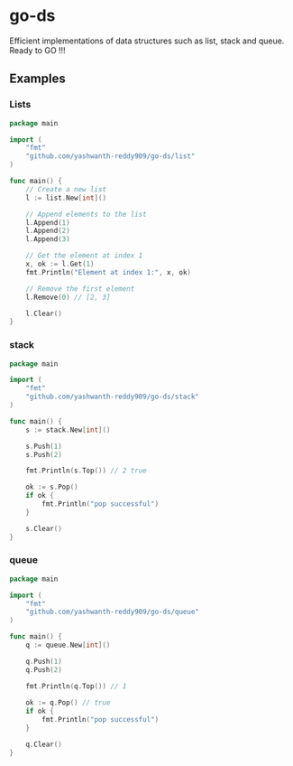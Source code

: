# go-ds
Efficient implementations of data structures such as list, stack and queue. Ready to GO !!!


## Examples

### Lists
 
```go
package main

import (
	"fmt"
	"github.com/yashwanth-reddy909/go-ds/list"
)

func main() {
	// Create a new list
	l := list.New[int]()

	// Append elements to the list
	l.Append(1)
	l.Append(2)
	l.Append(3)

	// Get the element at index 1
	x, ok := l.Get(1)
	fmt.Println("Element at index 1:", x, ok)

	// Remove the first element
	l.Remove(0) // [2, 3]

	l.Clear()
}
```

### stack
```go
package main

import (
	"fmt"
	"github.com/yashwanth-reddy909/go-ds/stack"
)

func main() {
	s := stack.New[int]()

	s.Push(1)
	s.Push(2)

	fmt.Println(s.Top()) // 2 true

	ok := s.Pop()
	if ok {
		fmt.Println("pop successful")
	}

	s.Clear()
}
```

### queue
```go
package main

import (
	"fmt"
	"github.com/yashwanth-reddy909/go-ds/queue"
)

func main() {
	q := queue.New[int]()

	q.Push(1)
	q.Push(2)

	fmt.Println(q.Top()) // 1
	
	ok := q.Pop() // true
	if ok {
		fmt.Println("pop successful")
	}

	q.Clear()
}
```

